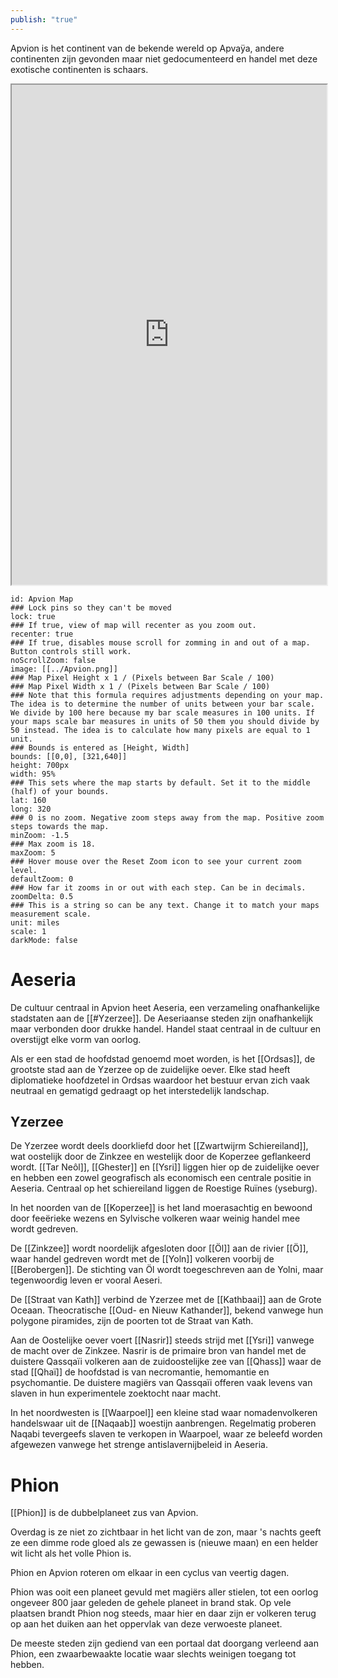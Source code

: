 ```yaml
---
publish: "true"
---
```

Apvion is het continent van de bekende wereld op Apvaÿa, andere continenten zijn gevonden maar niet gedocumenteerd en handel met deze exotische continenten is schaars.

<iframe src="https://master-noiza.github.io/world-map/" width="100%" height="800px"></iframe>



```leaflet   
id: Apvion Map
### Lock pins so they can't be moved  
lock: true  
### If true, view of map will recenter as you zoom out.  
recenter: true  
### If true, disables mouse scroll for zomming in and out of a map. Button controls still work.  
noScrollZoom: false
image: [[../Apvion.png]]  
### Map Pixel Height x 1 / (Pixels between Bar Scale / 100)  
### Map Pixel Width x 1 / (Pixels between Bar Scale / 100)  
### Note that this formula requires adjustments depending on your map. The idea is to determine the number of units between your bar scale. We divide by 100 here because my bar scale measures in 100 units. If your maps scale bar measures in units of 50 them you should divide by 50 instead. The idea is to calculate how many pixels are equal to 1 unit.  
### Bounds is entered as [Height, Width]  
bounds: [[0,0], [321,640]]  
height: 700px  
width: 95%  
### This sets where the map starts by default. Set it to the middle (half) of your bounds.  
lat: 160
long: 320
### 0 is no zoom. Negative zoom steps away from the map. Positive zoom steps towards the map.  
minZoom: -1.5  
### Max zoom is 18.  
maxZoom: 5  
### Hover mouse over the Reset Zoom icon to see your current zoom level.  
defaultZoom: 0
### How far it zooms in or out with each step. Can be in decimals.  
zoomDelta: 0.5  
### This is a string so can be any text. Change it to match your maps measurement scale.  
unit: miles
scale: 1  
darkMode: false  
```


# Aeseria
De cultuur centraal in Apvion heet Aeseria, een verzameling onafhankelijke stadstaten aan de [[#Yzerzee]]. De Aeseriaanse steden zijn onafhankelijk maar verbonden door drukke handel. Handel staat centraal in de cultuur en overstijgt elke vorm van oorlog.

Als er een stad de hoofdstad genoemd moet worden, is het [[Ordsas]], de grootste stad aan de Yzerzee op de zuidelijke oever. Elke stad heeft diplomatieke hoofdzetel in Ordsas waardoor het bestuur ervan zich vaak neutraal en gematigd gedraagt op het interstedelijk landschap.


## Yzerzee
De Yzerzee wordt deels doorkliefd door het [[Zwartwijrm Schiereiland]], wat oostelijk door de Zinkzee en westelijk door de Koperzee geflankeerd wordt. 
[[Tar Neôl]], [[Ghester]] en [[Ysri]] liggen hier op de zuidelijke oever en hebben een zowel geografisch als economisch een centrale positie in Aeseria.
Centraal op het schiereiland liggen de Roestige Ruïnes (yseburg). 

In het noorden van de [[Koperzee]] is het land moerasachtig en bewoond door feeërieke wezens en Sylvische volkeren waar weinig handel mee wordt gedreven. 

De [[Zinkzee]] wordt noordelijk afgesloten door [[Öl]] aan de rivier [[Ö]], waar handel gedreven wordt met de [[Yoln]] volkeren voorbij de [[Berobergen]]. De stichting van Öl wordt toegeschreven aan de Yolni, maar tegenwoordig leven er vooral Aeseri. 

De [[Straat van Kath]] verbind de Yzerzee met de [[Kathbaai]] aan de Grote Oceaan. Theocratische [[Oud- en Nieuw Kathander]], bekend vanwege hun polygone piramides, zijn de poorten tot de Straat van Kath. 

Aan de Oostelijke oever voert [[Nasrir]] steeds strijd met [[Ysri]] vanwege de macht over de Zinkzee. Nasrir is de primaire bron van handel met de duistere Qassqaïi volkeren aan de zuidoostelijke zee van [[Qhass]] waar de stad [[Qhaï]] de hoofdstad is van necromantie, hemomantie en psychomantie. De duistere magiërs van Qassqaïi offeren vaak levens van slaven in hun experimentele zoektocht naar macht.  

In het noordwesten is [[Waarpoel]] een kleine stad waar nomadenvolkeren handelswaar uit de [[Naqaab]] woestijn aanbrengen. Regelmatig proberen Naqabi tevergeefs slaven te verkopen in Waarpoel, waar ze beleefd worden afgewezen vanwege het strenge antislavernijbeleid in Aeseria.

# Phion
[[Phion]] is de dubbelplaneet zus van Apvion. 

Overdag is ze niet zo zichtbaar in het licht van de zon, maar 's nachts geeft ze een dimme rode gloed als ze gewassen is (nieuwe maan) en een helder wit licht als het volle Phion is. 

Phion en Apvion roteren om elkaar in een cyclus van veertig dagen.

Phion was ooit een planeet gevuld met magiërs aller stielen, tot een oorlog ongeveer 800 jaar geleden de gehele planeet in brand stak. Op vele plaatsen brandt Phion nog steeds, maar hier en daar zijn er volkeren terug op aan het duiken aan het oppervlak van deze verwoeste planeet.

De meeste steden zijn gediend van een portaal dat doorgang verleend aan Phion, een zwaarbewaakte locatie waar slechts weinigen toegang tot hebben.
